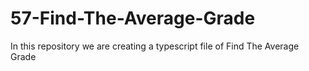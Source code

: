 # 57-Find-The-Average-Grade
In this repository we are creating a typescript file of Find The Average Grade
